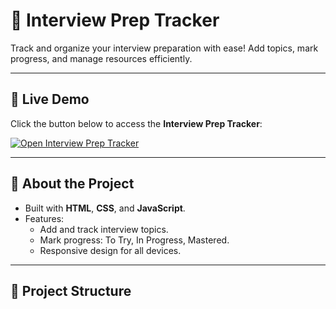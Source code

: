 # 🧠 Interview Prep Tracker

Track and organize your interview preparation with ease! Add topics, mark progress, and manage resources efficiently.

---

## 🚀 Live Demo

Click the button below to access the **Interview Prep Tracker**:

[![Open Interview Prep Tracker](https://img.shields.io/badge/Open%20Tracker-Start%20Now-ff4500?style=for-the-badge&logo=trello&logoColor=white)](https://amazeabhi.github.io/Interview_prep_tracker/)

---

## 📝 About the Project

- Built with **HTML**, **CSS**, and **JavaScript**.
- Features:
  - Add and track interview topics.
  - Mark progress: To Try, In Progress, Mastered.
  - Responsive design for all devices.

---

## 📂 Project Structure

